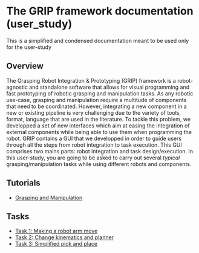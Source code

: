 # The GRIP framework documentation (user_study)
This is a simplified and condensed documentation meant to be used only for the user-study

## Overview
The Grasping Robot Integration & Prototyping (GRIP) framework is a robot-agnostic and standalone software that allows for visual programming and fast prototyping of robotic grasping and manipulation tasks. As any robotic use-case, grasping and manipulation require a multitude of components that need to be coordinated. However, integrating a new component in a new or existing pipeline is very challenging due to the variety of tools, format, language that are used in the literature. To tackle this problem, we developped a set of new interfaces which aim at easing the integration of external components while being able to use them when programming the robot.
GRIP contains a GUI that we developped in order to guide users through all the steps from robot integration to task execution. This GUI comprises two mains parts: robot integration and task design/execution. In this user-study, you are going to be asked to carry out several *typical* grasping/manipulation tasks while using different robots and components.

## Tutorials
* [Grasping and Manipulation](user_study/0_main_principles.md)

## Tasks
* [Task 1: Making a robot arm move](user_study/1_first_task.md)
* [Task 2: Change kinematics and planner](user_study/2_second_task.md)
* [Task 3: Simplified pick and place](user_study/3_third_task.md)
